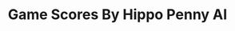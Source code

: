 ---
title: Game Scores By Hippo Penny AI
layout: scoredetail
permalink: /meta-score/the-witcher-3-wild-hunt-hearts-of-stone
header:
  teaser: /assets/images/the-witcher-3-wild-hunt-hearts-of-stone.jpg
  video:
    id: MQ2_2Rik3y4
    provider: youtube
---